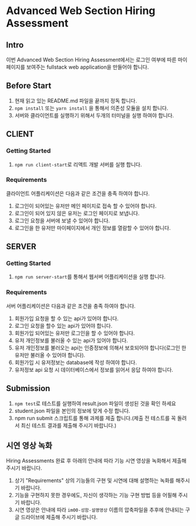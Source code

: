 # Advanced Web Section Hiring Assessment

## Intro

이번 Advanced Web Section Hiring Assessment에서는 로그인 여부에 따른 마이페이지를 보여주는 fullstack web application을 만들어야 합니다.

## Before Start

1. 현재 읽고 있는 README.md 파일을 끝까지 정독 합니다.
2. `npm install` 또는 `yarn install` 을 통해서 의존성 모듈을 설치 합니다.
3. 서버와 클라이언트를 실행하기 위해서 두개의 터미널을 실행 하여야 합니다.

## CLIENT

### Getting Started

1. `npm run client-start`로 리액트 개발 서버를 실행 합니다.

### Requirements

클라이언트 어플리케이션은 다음과 같은 조건을 충족 하여야 합니다.

1. 로그인이 되어있는 유저만 메인 페이지로 접속 할 수 있어야 합니다.
2. 로그인이 되어 있지 않은 유저는 로그인 페이지로 보냅니다.
3. 로그인 요청을 서버에 보낼 수 있어야 합니다.
4. 로그인을 한 유저만 마이페이지에서 개인 정보를 열람할 수 있어야 합니다.

## SERVER

### Getting Started

1. `npm run server-start`를 통해서 웹서버 어플리케이션을 실행 합니다.

### Requirements

서버 어플리케이션은 다음과 같은 조건을 충족 하여야 합니다.

1. 회원가입 요청을 할 수 있는 api가 있어야 합니다.
2. 로그인 요청을 할수 있는 api가 있어야 합니다.
3. 회원가입 되어있는 유저만 로그인을 할 수 있어야 합니다.
4. 유저 개인정보를 불러올 수 있는 api가 있어야 합니다.
5. 유저 개인정보를 불러오는 api는 인증정보에 의해서 보호되어야 합니다(로그인 한 유저만 불러올 수 있어야 합니다).
6. 회원가입 시 유저정보는 database에 작성 하여야 합니다.
7. 유저정보 api 요청 시 데이터베이스에서 정보를 읽어서 응답 하여야 합니다.

## Submission

1. `npm test`로 테스트를 실행하여 result.json 파일이 생성된 것을 확인 하세요
2. student.json 파일을 본인의 정보에 맞게 수정 합니다.
3. npm run submit 스크립트를 통해 과제를 제출 합니다.(제출 전 테스트를 꼭 돌려서 최신 테스트 결과를 제출해 주시기 바랍니다.)

## 시연 영상 녹화

Hiring Assessments 완료 후 아래의 안내에 따라 기능 시연 영상을 녹화해서 제출해 주시기 바랍니다.

1. 상기 "Requirements" 상의 기능들의 구현 및 시연에 대해 설명하는 녹화를 해주시기 바랍니다. 
2. 기능을 구현하지 못한 경우에도, 자신이 생각하는 기능 구현 방법 등을 어필해 주시기 바랍니다. 
3. 시연 영상은 안내에 따라 `im00-성함-설명영상` 이름의 압축파일을 추후에 안내되는 구글 드라이브에 제출해 주시기 바랍니다.
